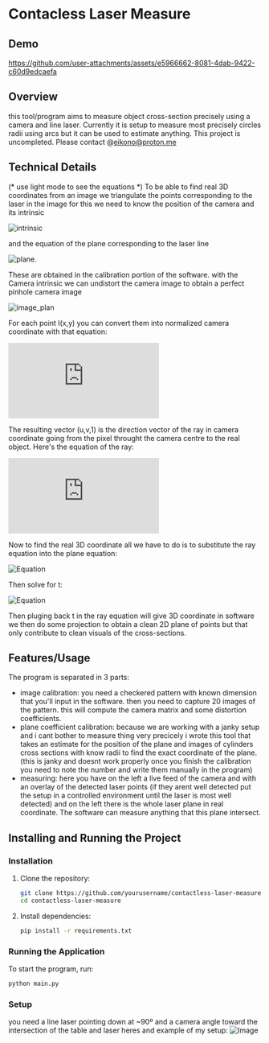 # Contacless Laser Measure

## Demo
https://github.com/user-attachments/assets/e5966662-8081-4dab-9422-c60d9edcaefa

## Overview
this tool/program aims to measure object cross-section precisely using a camera and line laser. Currently it is setup to measure most precisely circles radii using arcs but it can be used to estimate anything. This project is uncompleted. Please contact @eikono@proton.me

## Technical Details
(* use light mode to see the equations *)
To be able to find real 3D coordinates from an image we triangulate the points corresponding to the laser in the image for this we need to know the position of the camera and its intrinsic

![intrinsic](https://latex.codecogs.com/svg.image?K=%5Cbegin%7Bbmatrix%7Df_x%26s%26c_x%5C%5C0%26f_y%26c_y%5C%5C0%260%261%5Cend%7Bbmatrix%7D) 

and the equation of the plane corresponding to the laser line 

![plane](https://latex.codecogs.com/svg.image?Ax+By+Cz+D=0). 

These are obtained in the calibration portion of the software. with the Camera intrinsic we can undistort the camera image to obtain a perfect pinhole camera image 

![image_plan](https://latex.codecogs.com/svg.image?I=%5Cbegin%7Bbmatrix%7DI%280%2C0%29%26I%281%2C0%29%26%5Chdots%26I%28W-1%2C0%29%5C%5CI%280%2C1%29%26I%281%2C1%29%26%5Chdots%26I%28W-1%2C1%29%5C%5C%5Cvdots%26%5Cvdots%26%5Cddots%26%5Cvdots%5C%5CI%280%2CH-1%29%26I%281%2CH-1%29%26%5Chdots%26I%28W-1%2CH-1%29%5Cend%7Bbmatrix%7D)

For each point I(x,y) you can convert them into normalized camera coordinate with that equation:

![equation](https://latex.codecogs.com/png.latex?%5Cbegin%7Bbmatrix%7D%20u%20%5C%5C%20v%20%5C%5C%201%20%5Cend%7Bbmatrix%7D%20=%20%5Cbegin%7Bbmatrix%7D%20%5Cfrac%7Bx%20-%20c_x%7D%7Bf_x%7D%20%5C%5C%20%5Cfrac%7By%20-%20c_y%7D%7Bf_y%7D%20%5C%5C%201%20%5Cend%7Bbmatrix%7D)

The resulting vector (u,v,1) is the direction vector of the ray in camera coordinate going from the pixel throught the camera centre to the real object. Here's the equation of the ray:

![ray equation](https://latex.codecogs.com/png.latex?%5Cmathbf%7BP%7D(t)%20=%20t%20%5Ccdot%20%5Cbegin%7Bbmatrix%7D%20u%20%5C%5C%20v%20%5C%5C%201%20%5Cend%7Bbmatrix%7D,%20%5Cquad%20t%20%5Cgeq%200)

Now to find the real 3D coordinate all we have to do is to substitute the ray equation into the plane equation:


![Equation](https://latex.codecogs.com/svg.image?A(ut)+B(vt)+C(t)+D=0)

Then solve for t:

![Equation](https://latex.codecogs.com/svg.image?t=-\frac{D}{Au+Bv+C})

Then pluging back t in the ray equation will give 3D coordinate in software we then do some projection to obtain a clean 2D plane of points but that only contribute to clean visuals of the cross-sections.

## Features/Usage
The program is separated in 3 parts: 
- image calibration: you need a checkered pattern with known dimension that you'll input in the software. then you need to capture 20 images of the pattern. this will compute the camera matrix and some distortion coefficients.
- plane coefficient calibration: because we are working with a janky setup and i cant bother to measure thing very precicely i wrote this tool that takes an estimate for the position of the plane and images of cylinders cross sections with know radii to find the exact coordinate of the plane. (this is janky and doesnt work properly once you finish the calibration you need to note the number and write them manually in the program)
- measuring: here you have on the left a live feed of the camera and with an overlay of the detected laser points (if they arent well detected put the setup in a controlled environment until the laser is most well detected) and on the left there is the whole laser plane in real coordinate. The software can measure anything that this plane intersect.

## Installing and Running the Project
### Installation  
1. Clone the repository:  
   ```sh
   git clone https://github.com/yourusername/contactless-laser-measure.git
   cd contactless-laser-measure
   ```

2. Install dependencies:  
   ```sh
   pip install -r requirements.txt
   ```

### Running the Application  
To start the program, run:  
   ```sh
   python main.py
   ```

### Setup
you need a line laser pointing down at ~90º and a camera angle toward the intersection of the table and laser heres and example of my setup:
![Image](https://github.com/user-attachments/assets/99cc1d39-7944-4051-baa6-9fb8efecdf35)


